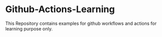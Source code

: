 # Github-Actions-Learning
This Repository contains examples for github workflows and actions for learning purpose only.
